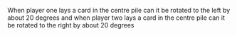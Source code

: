 When player one lays a card in the centre pile can it be rotated to the left by about 20 degrees and when player two lays a card in the centre pile can it be rotated to the right by about 20 degrees
